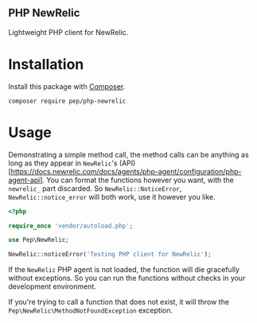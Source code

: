 PHP NewRelic
------------

Lightweight PHP client for NewRelic.

Installation
============

Install this package with [Composer](https://getcomposer.org).

```shell
composer require pep/php-newrelic
```

Usage
=====

Demonstrating a simple method call, the method calls can be anything as long as they appear in `NewRelic`'s (API)[https://docs.newrelic.com/docs/agents/php-agent/configuration/php-agent-api]. You can format the functions however you want, with the `newrelic_` part discarded. So `NewRelic::NoticeError`, `NewRelic::notice_error` will both work, use it however you like.

```php
<?php

require_once 'vendor/autoload.php';

use Pep\NewRelic;

NewRelic::noticeError('Testing PHP client for NewRelic');
```

If the `NewRelic` PHP agent is not loaded, the function will die gracefully without exceptions. So you can run the functions without checks in your development environment.

If you're trying to call a function that does not exist, it will throw the `Pep\NewRelic\MethodNotFoundException` exception.
